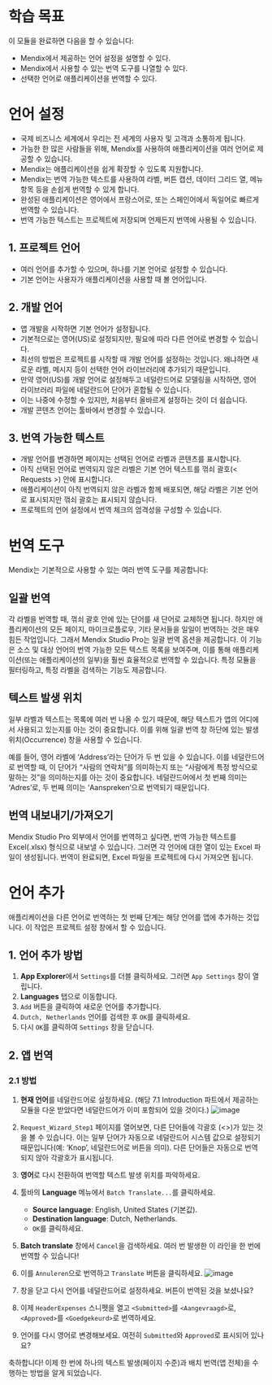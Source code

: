 # 학습 목표
이 모듈을 완료하면 다음을 할 수 있습니다:
- Mendix에서 제공하는 언어 설정을 설명할 수 있다.
- Mendix에서 사용할 수 있는 번역 도구를 나열할 수 있다.
- 선택한 언어로 애플리케이션을 번역할 수 있다.

# 언어 설정
- 국제 비즈니스 세계에서 우리는 전 세계의 사용자 및 고객과 소통하게 됩니다.
- 가능한 한 많은 사람들을 위해, Mendix를 사용하여 애플리케이션을 여러 언어로 제공할 수 있습니다.
- Mendix는 애플리케이션을 쉽게 확장할 수 있도록 지원합니다.
- Mendix는 번역 가능한 텍스트를 사용하여 라벨, 버튼 캡션, 데이터 그리드 열, 메뉴 항목 등을 손쉽게 번역할 수 있게 합니다.
- 완성된 애플리케이션은 영어에서 프랑스어로, 또는 스페인어에서 독일어로 빠르게 번역할 수 있습니다.
- 번역 가능한 텍스트는 프로젝트에 저장되며 언제든지 번역에 사용될 수 있습니다.

## 1. 프로젝트 언어
- 여러 언어를 추가할 수 있으며, 하나를 기본 언어로 설정할 수 있습니다.
- 기본 언어는 사용자가 애플리케이션을 사용할 때 볼 언어입니다.

## 2. 개발 언어
- 앱 개발을 시작하면 기본 언어가 설정됩니다.
- 기본적으로는 영어(US)로 설정되지만, 필요에 따라 다른 언어로 변경할 수 있습니다.
- 최선의 방법은 프로젝트를 시작할 때 개발 언어를 설정하는 것입니다. 왜냐하면 새로운 라벨, 메시지 등이 선택한 언어 라이브러리에 추가되기 때문입니다.
- 만약 영어(US)를 개발 언어로 설정해두고 네덜란드어로 모델링을 시작하면, 영어 라이브러리 파일에 네덜란드어 단어가 혼합될 수 있습니다.
- 이는 나중에 수정할 수 있지만, 처음부터 올바르게 설정하는 것이 더 쉽습니다.
- 개발 콘텐츠 언어는 툴바에서 변경할 수 있습니다.

## 3. 번역 가능한 텍스트
- 개발 언어를 변경하면 페이지는 선택된 언어로 라벨과 콘텐츠를 표시합니다.
- 아직 선택된 언어로 번역되지 않은 라벨은 기본 언어 텍스트를 꺾쇠 괄호(< Requests >) 안에 표시합니다.
- 애플리케이션이 아직 번역되지 않은 라벨과 함께 배포되면, 해당 라벨은 기본 언어로 표시되지만 꺾쇠 괄호는 표시되지 않습니다.
- 프로젝트의 언어 설정에서 번역 체크의 엄격성을 구성할 수 있습니다.

# 번역 도구
Mendix는 기본적으로 사용할 수 있는 여러 번역 도구를 제공합니다:

## 일괄 번역
각 라벨을 번역할 때, 꺾쇠 괄호 안에 있는 단어를 새 단어로 교체하면 됩니다. 하지만 애플리케이션의 모든 페이지, 마이크로플로우, 기타 문서들을 일일이 번역하는 것은 매우 힘든 작업입니다. 그래서 Mendix Studio Pro는 일괄 번역 옵션을 제공합니다. 이 기능은 소스 및 대상 언어의 번역 가능한 모든 텍스트 목록을 보여주며, 이를 통해 애플리케이션(또는 애플리케이션의 일부)을 훨씬 효율적으로 번역할 수 있습니다. 특정 모듈을 필터링하고, 특정 라벨을 검색하는 기능도 제공합니다.

## 텍스트 발생 위치
일부 라벨과 텍스트는 목록에 여러 번 나올 수 있기 때문에, 해당 텍스트가 앱의 어디에서 사용되고 있는지를 아는 것이 중요합니다. 이를 위해 일괄 번역 창 하단에 있는 발생 위치(Occurrence) 창을 사용할 수 있습니다.

예를 들어, 영어 라벨에 ‘Address’라는 단어가 두 번 있을 수 있습니다. 이를 네덜란드어로 번역할 때, 이 단어가 “사람의 연락처”를 의미하는지 또는 “사람에게 특정 방식으로 말하는 것”을 의미하는지를 아는 것이 중요합니다. 네덜란드어에서 첫 번째 의미는 ‘Adres’로, 두 번째 의미는 ‘Aanspreken’으로 번역되기 때문입니다.

## 번역 내보내기/가져오기
Mendix Studio Pro 외부에서 언어를 번역하고 싶다면, 번역 가능한 텍스트를 Excel(.xlsx) 형식으로 내보낼 수 있습니다. 그러면 각 언어에 대한 열이 있는 Excel 파일이 생성됩니다. 번역이 완료되면, Excel 파일을 프로젝트에 다시 가져오면 됩니다.

# 언어 추가
애플리케이션을 다른 언어로 번역하는 첫 번째 단계는 해당 언어를 앱에 추가하는 것입니다. 이 작업은 프로젝트 설정 창에서 할 수 있습니다.

## 1. 언어 추가 방법
1. **App Explorer**에서 `Settings`를 더블 클릭하세요. 그러면 `App Settings` 창이 열립니다.
2. **Languages** 탭으로 이동합니다.
3. `Add` 버튼을 클릭하여 새로운 언어를 추가합니다.
4. `Dutch, Netherlands` 언어를 검색한 후 `OK`를 클릭하세요.
5. 다시 `OK`를 클릭하여 `Settings` 창을 닫습니다.

## 2. 앱 번역
### 2.1 방법
1. **현재 언어**를 네덜란드어로 설정하세요. (해당 7.1 Introduction 파트에서 제공하는 모듈을 다운 받았다면 네덜란드어가 이미 포함되어 있을 것이다.)
![image](https://github.com/user-attachments/assets/d3e2c52f-e13b-4fe3-9107-7752bd2814d0)

2. `Request_Wizard_Step1` 페이지를 열어보면, 다른 단어들에 각괄호 (<>)가 있는 것을 볼 수 있습니다. 이는 일부 단어가 자동으로 네덜란드어 시스템 값으로 설정되기 때문입니다(예: ‘Knop’, 네덜란드어로 버튼을 의미). 다른 단어들은 자동으로 번역되지 않아 각괄호가 표시됩니다.

3. **영어**로 다시 전환하여 번역할 텍스트 발생 위치를 파악하세요.

4. 툴바의 **Language** 메뉴에서 `Batch Translate...`를 클릭하세요.
   - **Source language**: English, United States (기본값).
   - **Destination language**: Dutch, Netherlands.
   - `OK`를 클릭하세요.

5. **Batch translate** 창에서 `Cancel`을 검색하세요. 여러 번 발생한 이 라인을 한 번에 번역할 수 있습니다!

6. 이를 `Annuleren`으로 번역하고 `Translate` 버튼을 클릭하세요.
![image](https://github.com/user-attachments/assets/0da9f85a-cf16-4d01-a553-1e86c5f413cc)

7. 창을 닫고 다시 언어를 네덜란드어로 설정하세요. 버튼이 번역된 것을 보셨나요?

8. 이제 `HeaderExpenses` 스니펫을 열고 `<Submitted>`를 `<Aangevraagd>`로, `<Approved>`를 `<Goedgekeurd>`로 번역하세요.

9. 언어를 다시 영어로 변경해보세요. 여전히 `Submitted`와 `Approved`로 표시되어 있나요?

축하합니다! 이제 한 번에 하나의 텍스트 발생(페이지 수준)과 배치 번역(앱 전체)을 수행하는 방법을 알게 되었습니다.





